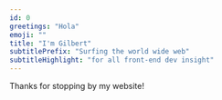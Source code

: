 ```yaml
---
id: 0
greetings: "Hola"
emoji: ""
title: "I'm Gilbert"
subtitlePrefix: "Surfing the world wide web"
subtitleHighlight: "for all front-end dev insight"
---
```


Thanks for stopping by my website!
